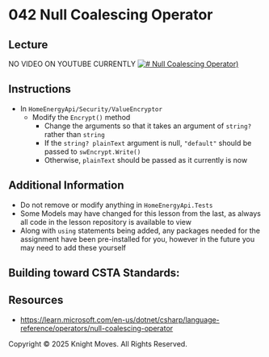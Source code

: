 # 042 Null Coalescing Operator

## Lecture

NO VIDEO ON YOUTUBE CURRENTLY
[![# Null Coalescing Operator)](https://img.youtube.com/vi/v1dbW26xRQQ/0.jpg)](https://www.youtube.com/watch?v=v1dbW26xRQQ)

## Instructions

- In `HomeEnergyApi/Security/ValueEncryptor`
  - Modify the `Encrypt()` method
    - Change the arguments so that it takes an argument of `string?` rather than `string`
    - If the `string? plainText` argument is null, `"default"` should be passed to `swEncrypt.Write()`
    - Otherwise, `plainText` should be passed as it currently is now

## Additional Information

- Do not remove or modify anything in `HomeEnergyApi.Tests`
- Some Models may have changed for this lesson from the last, as always all code in the lesson repository is available to view
- Along with `using` statements being added, any packages needed for the assignment have been pre-installed for you, however in the future you may need to add these yourself

## Building toward CSTA Standards:

## Resources
- https://learn.microsoft.com/en-us/dotnet/csharp/language-reference/operators/null-coalescing-operator

Copyright &copy; 2025 Knight Moves. All Rights Reserved.
